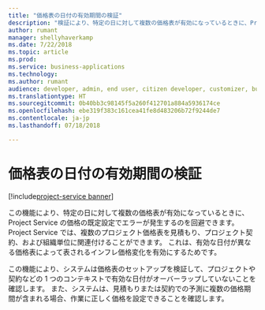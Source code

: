 ```yaml
---
title: "価格表の日付の有効期間の検証"
description: "検証により、特定の日に対して複数の価格表が有効になっているときに、Project Service の価格の既定設定でエラーが発生するのを回避できます。"
author: rumant
manager: shellyhaverkamp
ms.date: 7/22/2018
ms.topic: article
ms.prod: 
ms.service: business-applications
ms.technology: 
ms.author: rumant
audience: developer, admin, end user, citizen developer, customizer, business analyst, IT pro
ms.translationtype: HT
ms.sourcegitcommit: 0b40bb3c98145f5a260f412701a884a5936174ce
ms.openlocfilehash: ebe319f383c161cea41fe8d483206b72f9244de7
ms.contentlocale: ja-jp
ms.lasthandoff: 07/18/2018

---
```

#   <a name="date-effectivity-validation-on-price-lists"></a>価格表の日付の有効期間の検証

[!include[project-service banner](../../../includes/project-service.md)]





この機能により、特定の日に対して複数の価格表が有効になっているときに、Project Service の価格の既定設定でエラーが発生するのを回避できます。 Project Service では、複数のプロジェクト価格表を見積もり、プロジェクト契約、および組織単位に関連付けることができます。 これは、有効な日付が異なる価格表によって表されるインフレ価格変化を有効にするためです。 

この機能により、システムは価格表のセットアップを検証して、プロジェクトや契約などの 1 つのコンテキストで有効な日付がオーバーラップしていないことを確認します。 また、システムは、見積もりまたは契約での予測に複数の価格期間が含まれる場合、作業に正しく価格を設定できることを確認します。 

